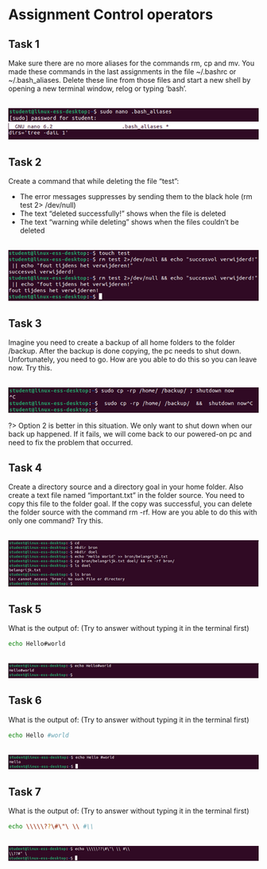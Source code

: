 # Assignment Control operators

## Task 1

Make sure there are no more aliases for the commands rm, cp and mv. You made these commands in the last assignments in the file ~/.bashrc or ~/.bash_aliases. Delete these line from those files and start a new shell by opening a new terminal window, relog or typing ‘bash’.

<br/>![](images/2022-08-15-14-48-33.png)
<br/>![](images/2022-08-15-14-48-40.png)

## Task 2
Create a command that while deleting the file “test”:
- The error messages suppresses by sending them to the black hole (rm test 2> /dev/null)
- The text “deleted successfully!” shows when the file is deleted
- The text “warning while deleting” shows when the files couldn’t be deleted 

<br/>![](images/2022-08-15-14-49-00.png)

## Task 3
Imagine you need to create a backup of all home folders to the folder /backup. After the backup is done copying, the pc needs to shut down. Unfortunately, you need to go. How are you able to do this so you can leave now. Try this.

<br/>![](images/2022-08-15-14-49-13.png)

?> <i class="fa-solid fa-circle-info"></i>Option 2 is better in this situation. We only want to shut down when our back up happened. If it fails, we will come back to our powered-on pc and need to fix the problem that occurred. 

## Task 4
Create a directory source and a directory goal in your home folder. Also create a text file named “important.txt” in the folder source. You need to copy this file to the folder goal. If the copy was successful, you can delete the folder source with the command rm -rf. How are you able to do this with only one command? Try this.

<br/>![](images/2022-08-15-14-49-58.png)

## Task 5
What is the output of: (Try to answer without typing it in the terminal first) 
```bash
echo Hello#world
```

<br/>![](images/2022-08-15-14-50-22.png)

## Task 6
What is the output of: (Try to answer without typing it in the terminal first)

```bash
echo Hello #world
```
<br/>![](images/2022-08-15-14-50-54.png)

## Task 7
What is the output of: (Try to answer without typing it in the terminal first)
```bash
echo \\\\\??\#\"\ \\ #\\
```

<br/>![](images/2022-08-15-14-51-19.png)
